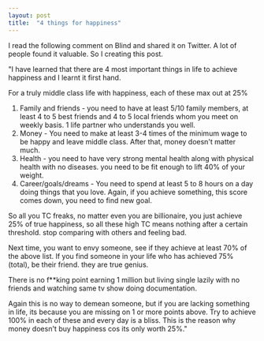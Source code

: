 ```yaml
---
layout: post
title:  "4 things for happiness"
---
```


I read the following comment on Blind and shared it on Twitter. A lot of people found it valuable. So I creating this post.

"I have learned that there are 4 most important things in life to achieve happiness and I learnt it first hand.

For a truly middle class life with happiness, each of these max out at 25%

1. Family and friends - you need to have at least 5/10 family members, at least 4 to 5 best friends and 4 to 5 local friends whom you meet on weekly basis. 1 life partner who understands you well.
2. Money - You need to make at least 3-4 times of the minimum wage to be happy and leave middle class. After that, money doesn't matter much.
3. Health - you need to have very strong mental health along with physical health with no diseases. you need to be fit enough to lift 40% of your weight.
4. Career/goals/dreams - You need to spend at least 5 to 8 hours on a day doing things that you love. Again, if you achieve something, this score comes down, you need to find new goal.

So all you TC freaks, no matter even you are billionaire, you just achieve 25% of true happiness, so all these high TC means nothing after a certain threshold. stop comparing with others and feeling bad.

Next time, you want to envy someone, see if they achieve at least 70% of the above list. If you find someone in your life who has achieved 75% (total), be their friend. they are true genius.

There is no f**king point earning 1 million but living single lazily with no friends and watching same tv show doing documentation.

Again this is no way to demean someone, but if you are lacking something in life, its because you are missing on 1 or more points above. Try to achieve 100% in each of these and every day is a bliss. This is the reason why money doesn't buy happiness cos its only worth 25%."
